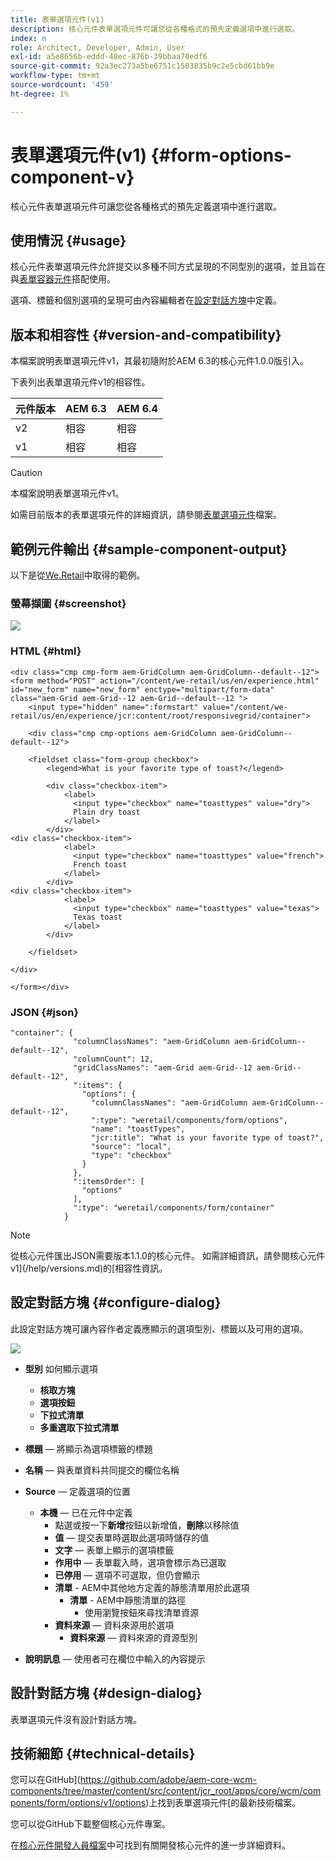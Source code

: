 ```yaml
---
title: 表單選項元件(v1)
description: 核心元件表單選項元件可讓您從各種格式的預先定義選項中進行選取。
index: n
role: Architect, Developer, Admin, User
exl-id: a5e8656b-eddd-48ec-876b-39bbaa70edf6
source-git-commit: 92a3ec273a5be6751c1503835b9c2e5cbd61bb9e
workflow-type: tm+mt
source-wordcount: '459'
ht-degree: 1%

---
```



# 表單選項元件(v1) {#form-options-component-v}

核心元件表單選項元件可讓您從各種格式的預先定義選項中進行選取。

## 使用情況 {#usage}

核心元件表單選項元件允許提交以多種不同方式呈現的不同型別的選項，並且旨在與[表單容器元件](form-container-v1.md)搭配使用。

選項、標籤和個別選項的呈現可由內容編輯者在[設定對話方塊](#configure-dialog)中定義。

## 版本和相容性 {#version-and-compatibility}

本檔案說明表單選項元件v1，其最初隨附於AEM 6.3的核心元件1.0.0版引入。

下表列出表單選項元件v1的相容性。

| 元件版本 | AEM 6.3 | AEM 6.4 |
|--- |--- |--- |
| v2 | 相容 | 相容 |
| v1 | 相容 | 相容 |

>[!CAUTION]
>
>本檔案說明表單選項元件v1。
>
>如需目前版本的表單選項元件的詳細資訊，請參閱[表單選項元件](/help/components/forms/form-options.md)檔案。

## 範例元件輸出 {#sample-component-output}

以下是從[We.Retail](https://helpx.adobe.com/experience-manager/6-4/sites/developing/using/we-retail.html)中取得的範例。

### 螢幕擷圖 {#screenshot}

![](/help/assets/chlimage_1-89.png)

### HTML {#html}

```
<div class="cmp cmp-form aem-GridColumn aem-GridColumn--default--12">
<form method="POST" action="/content/we-retail/us/en/experience.html" id="new_form" name="new_form" enctype="multipart/form-data" class="aem-Grid aem-Grid--12 aem-Grid--default--12 ">
    <input type="hidden" name=":formstart" value="/content/we-retail/us/en/experience/jcr:content/root/responsivegrid/container">
    
    <div class="cmp cmp-options aem-GridColumn aem-GridColumn--default--12">

    <fieldset class="form-group checkbox">
        <legend>What is your favorite type of toast?</legend>
        
        <div class="checkbox-item">
            <label>
              <input type="checkbox" name="toasttypes" value="dry">
              Plain dry toast
            </label>
        </div>
<div class="checkbox-item">
            <label>
              <input type="checkbox" name="toasttypes" value="french">
              French toast
            </label>
        </div>
<div class="checkbox-item">
            <label>
              <input type="checkbox" name="toasttypes" value="texas">
              Texas toast
            </label>
        </div>

    </fieldset>
    
</div>
    
</form></div>
```

### JSON {#json}

```
"container": {
              "columnClassNames": "aem-GridColumn aem-GridColumn--default--12",
              "columnCount": 12,
              "gridClassNames": "aem-Grid aem-Grid--12 aem-Grid--default--12",
              ":items": {
                "options": {
                  "columnClassNames": "aem-GridColumn aem-GridColumn--default--12",
                  ":type": "weretail/components/form/options",
                  "name": "toastTypes",
                  "jcr:title": "What is your favorite type of toast?",
                  "source": "local",
                  "type": "checkbox"
                }
              },
              ":itemsOrder": [
                "options"
              ],
              ":type": "weretail/components/form/container"
            }
```

>[!NOTE]
>
>從核心元件匯出JSON需要版本1.1.0的核心元件。 如需詳細資訊，請參閱核心元件v1](/help/versions.md)的[相容性資訊。

## 設定對話方塊 {#configure-dialog}

此設定對話方塊可讓內容作者定義應顯示的選項型別、標籤以及可用的選項。

![](/help/assets/chlimage_1-90.png)

* **型別**
如何顯示選項

   * **核取方塊**
   * **選項按鈕**
   * **下拉式清單**
   * **多重選取下拉式清單**

* **標題** — 將顯示為選項標籤的標題
* **名稱** — 與表單資料共同提交的欄位名稱
* **Source** — 定義選項的位置

   * **本機** — 已在元件中定義
      * 點選或按一下&#x200B;**新增**&#x200B;按鈕以新增值，**刪除**&#x200B;以移除值
      * **值** — 提交表單時選取此選項時儲存的值
      * **文字** — 表單上顯示的選項標籤
      * **作用中** — 表單載入時，選項會標示為已選取
      * **已停用** — 選項不可選取，但仍會顯示
      * **清單** - AEM中其他地方定義的靜態清單用於此選項
         * **清單** - AEM中靜態清單的路徑
            * 使用瀏覽按鈕來尋找清單資源
      * **資料來源** — 資料來源用於選項
         * **資料來源** — 資料來源的資源型別
* **說明訊息** — 使用者可在欄位中輸入的內容提示

## 設計對話方塊 {#design-dialog}

表單選項元件沒有設計對話方塊。

## 技術細節 {#technical-details}

您可以在GitHub](https://github.com/adobe/aem-core-wcm-components/tree/master/content/src/content/jcr_root/apps/core/wcm/components/form/options/v1/options)上找到表單選項元件[的最新技術檔案。

您可以從GitHub下載整個核心元件專案。

在[核心元件開發人員檔案](/help/developing/overview.md)中可找到有關開發核心元件的進一步詳細資料。
